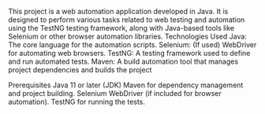 This project is a web automation application developed in Java. It is designed to perform various tasks related to web testing and automation using the TestNG testing framework, along with Java-based tools like Selenium or other browser automation libraries.
Technologies Used
Java: The core language for the automation scripts.
Selenium: (If used) WebDriver for automating web browsers.
TestNG: A testing framework used to define and run automated tests.
Maven: A build automation tool that manages project dependencies and builds the project

Prerequisites
Java 11 or later (JDK)
Maven for dependency management and project building.
Selenium WebDriver (if included for browser automation).
TestNG for running the tests.
